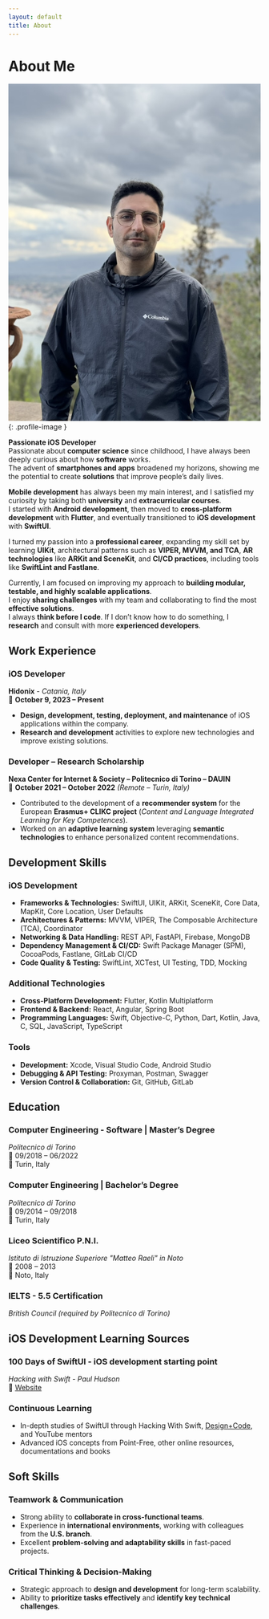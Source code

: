 ```yaml
---
layout: default
title: About
---
```

# About Me

![Antonio Casto - Passionate iOS Developer](/assets/images/profile.jpeg){: .profile-image }

**Passionate iOS Developer**  
Passionate about **computer science** since childhood, I have always been deeply curious about how **software** works.  
The advent of **smartphones and apps** broadened my horizons, showing me the potential to create **solutions** that improve people’s daily lives.  

**Mobile development** has always been my main interest, and I satisfied my curiosity by taking both **university** and **extracurricular courses**.  
I started with **Android development**, then moved to **cross-platform development** with **Flutter**, and eventually transitioned to **iOS development** with **SwiftUI**.  

I turned my passion into a **professional career**, expanding my skill set by learning **UIKit**, architectural patterns such as **VIPER, MVVM, and TCA**, **AR technologies** like **ARKit and SceneKit**, and **CI/CD practices**, including tools like **SwiftLint and Fastlane**.  

Currently, I am focused on improving my approach to **building modular, testable, and highly scalable applications**.  
I enjoy **sharing challenges** with my team and collaborating to find the most **effective solutions**.  
I always **think before I code**. If I don’t know how to do something, I **research** and consult with more **experienced developers**.

## Work Experience

### iOS Developer
**Hidonix** - *Catania, Italy*  
📅 **October 9, 2023 – Present** 

- **Design, development, testing, deployment, and maintenance** of iOS applications within the company.  
- **Research and development** activities to explore new technologies and improve existing solutions.  

### Developer – Research Scholarship  
**Nexa Center for Internet & Society – Politecnico di Torino – DAUIN**  
📅 **October 2021 – October 2022** *(Remote – Turin, Italy)*  

- Contributed to the development of a **recommender system** for the European **Erasmus+ CLIKC project** (*Content and Language Integrated Learning for Key Competences*).  
- Worked on an **adaptive learning system** leveraging **semantic technologies** to enhance personalized content recommendations.  

## Development Skills

### iOS Development
- **Frameworks & Technologies:** SwiftUI, UIKit, ARKit, SceneKit, Core Data, MapKit, Core Location, User Defaults  
- **Architectures & Patterns:** MVVM, VIPER, The Composable Architecture (TCA), Coordinator  
- **Networking & Data Handling:** REST API, FastAPI, Firebase, MongoDB  
- **Dependency Management & CI/CD:** Swift Package Manager (SPM), CocoaPods, Fastlane, GitLab CI/CD  
- **Code Quality & Testing:** SwiftLint, XCTest, UI Testing, TDD, Mocking  

### Additional Technologies
- **Cross-Platform Development:** Flutter, Kotlin Multiplatform  
- **Frontend & Backend:** React, Angular, Spring Boot  
- **Programming Languages:** Swift, Objective-C, Python, Dart, Kotlin, Java, C, SQL, JavaScript, TypeScript  

### Tools
- **Development:** Xcode, Visual Studio Code, Android Studio  
- **Debugging & API Testing:** Proxyman, Postman, Swagger  
- **Version Control & Collaboration:** Git, GitHub, GitLab  

## Education

### Computer Engineering - Software | Master’s Degree
*Politecnico di Torino*  
📅 09/2018 – 06/2022  
📍 Turin, Italy  

### Computer Engineering | Bachelor’s Degree
*Politecnico di Torino*  
📅 09/2014 – 09/2018  
📍 Turin, Italy  

### Liceo Scientifico P.N.I.
*Istituto di Istruzione Superiore "Matteo Raeli" in Noto*  
📅 2008 – 2013  
📍 Noto, Italy  

### IELTS - 5.5 Certification
*British Council (required by Politecnico di Torino)*  

## iOS Development Learning Sources
### 100 Days of SwiftUI - iOS development starting point
*Hacking with Swift - Paul Hudson*  
🔗 [Website](https://www.hackingwithswift.com/100/swiftui)  

### Continuous Learning
- In-depth studies of SwiftUI through Hacking With Swift, [Design+Code](https://www.designcode.io/), and YouTube mentors  
- Advanced iOS concepts from Point-Free, other online resources, documentations and books

## Soft Skills  

### **Teamwork & Communication**  
- Strong ability to **collaborate in cross-functional teams**.  
- Experience in **international environments**, working with colleagues from the **U.S. branch**.  
- Excellent **problem-solving and adaptability skills** in fast-paced projects.  

### **Critical Thinking & Decision-Making**  
- Strategic approach to **design and development** for long-term scalability.  
- Ability to **prioritize tasks effectively** and **identify key technical challenges**.  